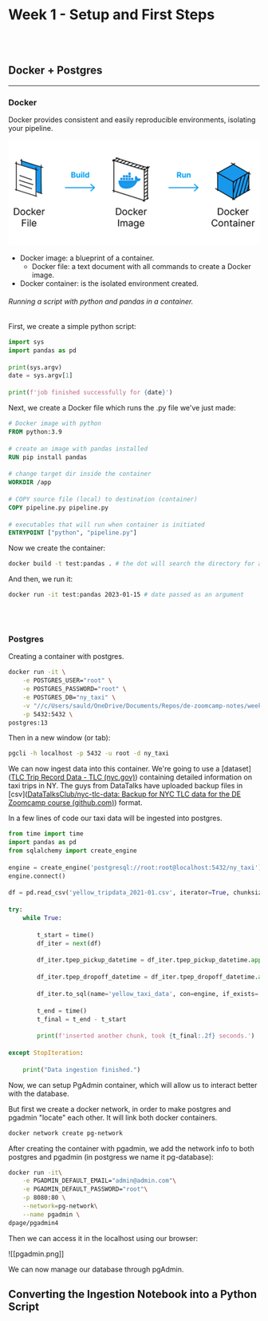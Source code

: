 

# Week 1 - Setup and First Steps

<br/><br/>
## Docker + Postgres
----------------------------

### Docker

Docker provides consistent and easily reproducible environments, isolating your pipeline.

![](docker.png)

- Docker image: a blueprint of a container.
	- Docker file: a text document with all commands to create a Docker image.
- Docker container: is the isolated environment created.


###### Running a script with python and pandas in a container.

First, we create a simple python script:
```python
import sys
import pandas as pd

print(sys.argv)
date = sys.argv[1]

print(f'job finished successfully for {date}')
```

Next, we create a Docker file which runs the .py file we've just made:
```dockerfile
# Docker image with python 
FROM python:3.9

# create an image with pandas installed 
RUN pip install pandas

# change target dir inside the container
WORKDIR /app

# COPY source file (local) to destination (container)
COPY pipeline.py pipeline.py

# executables that will run when container is initiated
ENTRYPOINT ["python", "pipeline.py"]
```

Now we create the container:
```bash
docker build -t test:pandas . # the dot will search the directory for a docker file
```

And then, we run it:
```bash
docker run -it test:pandas 2023-01-15 # date passed as an argument
```

<br/><br/>

### Postgres

Creating a container with postgres.

```bash
docker run -it \
    -e POSTGRES_USER="root" \
    -e POSTGRES_PASSWORD="root" \
    -e POSTGRES_DB="ny_taxi" \
    -v "//c/Users/sauld/OneDrive/Documents/Repos/de-zoomcamp-notes/week-1/content/ny_taxi_postgres_data:/var/lib/postgresql/data" \
    -p 5432:5432 \
postgres:13
```

Then in a new window (or tab):
```bash
pgcli -h localhost -p 5432 -u root -d ny_taxi
```


We can now ingest data into this container. We're going to use a [dataset]([TLC Trip Record Data - TLC (nyc.gov)](https://www.nyc.gov/site/tlc/about/tlc-trip-record-data.page)) containing detailed information on taxi trips in NY.
The guys from DataTalks have uploaded backup files in [csv]([DataTalksClub/nyc-tlc-data: Backup for NYC TLC data for the DE Zoomcamp course (github.com)](https://github.com/DataTalksClub/nyc-tlc-data)) format.

In a few lines of code our taxi data will be ingested into postgres.
```python
from time import time
import pandas as pd
from sqlalchemy import create_engine

engine = create_engine('postgresql://root:root@localhost:5432/ny_taxi')
engine.connect()

df = pd.read_csv('yellow_tripdata_2021-01.csv', iterator=True, chunksize=100000)

try:
    while True:

        t_start = time()
        df_iter = next(df)

        df_iter.tpep_pickup_datetime = df_iter.tpep_pickup_datetime.apply(pd.to_datetime)

        df_iter.tpep_dropoff_datetime = df_iter.tpep_dropoff_datetime.apply(pd.to_datetime)

        df_iter.to_sql(name='yellow_taxi_data', con=engine, if_exists='append')

        t_end = time()
        t_final = t_end - t_start

        print(f'inserted another chunk, took {t_final:.2f} seconds.')

except StopIteration:

    print("Data ingestion finished.")
```

Now, we can setup PgAdmin container, which will allow us to interact better with the database.

But first we create a docker network, in order to make postgres and pgadmin "locate" each other. It will link both docker containers.

```bash
docker network create pg-network
```

After creating the container with pgadmin, we add the network info to both postgres and pgadmin (in postgress we name it pg-database):
```bash
docker run -it\
    -e PGADMIN_DEFAULT_EMAIL="admin@admin.com"\
    -e PGADMIN_DEFAULT_PASSWORD="root"\
    -p 8080:80 \
    --network=pg-network\
    --name pgadmin \
dpage/pgadmin4
```


Then we can access it in the localhost using our browser:

![[pgadmin.png]]

We can now manage our database through pgAdmin.


## Converting the Ingestion Notebook into a Python Script






















